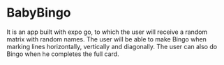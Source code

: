 # BabyBingo
It is an app built with expo go, to which the user will receive a random matrix with random names. The user will be able to make Bingo when marking lines horizontally, vertically and diagonally. The user can also do Bingo when he completes the full card.
